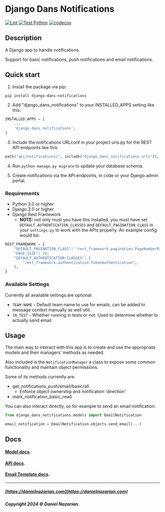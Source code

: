 # Django Dans Notifications

[![Lint](https://github.com/dan1229/django_dans_notifications/actions/workflows/lint.yml/badge.svg)](https://github.com/dan1229/django_dans_notifications/actions/workflows/lint.yml)
[![Test Python](https://github.com/dan1229/django_dans_notifications/actions/workflows/test-python.yml/badge.svg)](https://github.com/dan1229/django_dans_notifications/actions/workflows/test-python.yml)
[![codecov](https://codecov.io/gh/dan1229/django_dans_notifications/branch/main/graph/badge.svg?token=TL09HDQWBJ)](https://codecov.io/gh/dan1229/django_dans_notifications)

## Description

A Django app to handle notifications.

Support for basic notifications, push notifications and email notifications.

## Quick start

1. Install the package via pip:

```bash
pip install django-dans-notifications
```

2. Add "django_dans_notifications" to your INSTALLED_APPS setting like this:

```python
INSTALLED_APPS = [
	...
	'django_dans_notifications',
]
```

3. Include the notifications URLconf in your project urls.py for the REST API endpoints like this:

```python
path("api/notifications/", include("django_dans_notifications.urls")),
```

4. Run `python manage.py migrate` to update your database schema.

5. Create notifications via the API endpoints, in code or your Django admin portal.

### Requirements

- Python 3.0 or higher
- Django 3.0 or higher
- Django Rest Framework
  - **NOTE:** not only must you have this installed, you must have set `DEFAULT_AUTHENTICATION_CLASSES` and `DEFAULT_PAGINATION_CLASS` in your `settings.py` to work with the APIs properly. An example config would be:

```python
REST_FRAMEWORK = {
    "DEFAULT_PAGINATION_CLASS": "rest_framework.pagination.PageNumberPagination",
    "PAGE_SIZE": 20,
    "DEFAULT_AUTHENTICATION_CLASSES": (
        "rest_framework.authentication.TokenAuthentication",
    ),
}
```


### Available Settings

Currently all available settings are optional:

- `TEAM_NAME` - Default team name to use for emails, can be added to message context manually as well still.
- `IN_TEST` - Whether running in tests or not. Used to determine whether to actually send email.


## Usage

The main way to interact with this app is to create and use the appropriate models and their managers' methods as needed.

Also included is the `NotificationManager` a class to expose some common functionality and maintain object permissions.

Some of its methods currently are:

- get_notifications_push/email/basic/all
    - Enforce object ownership and notification 'direction'
- mark_notification_basic_read

You can also interact directly, so for example to send an email notification:

```python
from django_dans_notifications.models import EmailNotification

email_notification = EmailNotification.objects.send_email(...)
```

## Docs

#### [Model docs](https://github.com/dan1229/django_dans_notifications/tree/main/docs/models.md).

#### [API docs](https://github.com/dan1229/django_dans_notifications/tree/main/docs/apis.md).

#### [Email Template docs](https://github.com/dan1229/django_dans_notifications/tree/main/docs/email-templates.md).

-------------------------------------------------------

##### [https://danielnazarian.com](https://danielnazarian.com)

##### Copyright 2024 © Daniel Nazarian.

